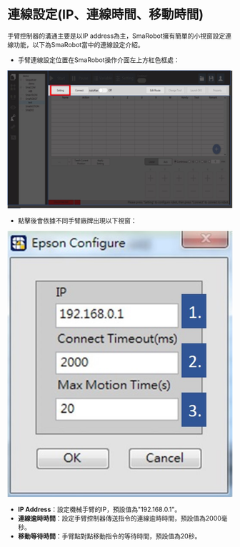 # 連線設定\(IP、連線時間、移動時間\)

手臂控制器的溝通主要是以IP address為主，SmaRobot擁有簡單的小視窗設定連線功能，以下為SmaRobot當中的連線設定介紹。

* 手臂連線設定位置在SmaRobot操作介面左上方紅色框處：

![&#x6A5F;&#x68B0;&#x624B;&#x81C2;&#x9023;&#x7DDA;&#x8A2D;&#x5B9A;&#x4F4D;&#x7F6E;](../.gitbook/assets/5.jpg)

* 點擊後會依據不同手臂廠牌出現以下視窗：

![](../.gitbook/assets/connectsetup.jpg)

* **IP Address**：設定機械手臂的IP，預設值為"192.168.0.1"。
* **連線逾時時間**：設定手臂控制器傳送指令的連線逾時時間，預設值為2000毫秒。
* **移動等待時間**：手臂點對點移動指令的等待時間，預設值為20秒。

